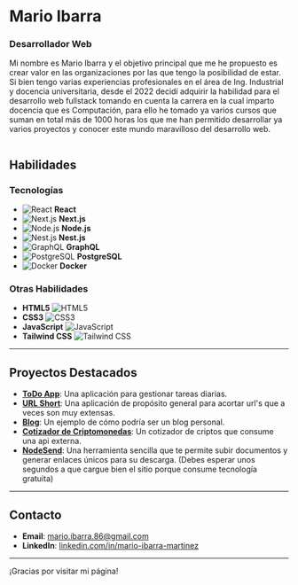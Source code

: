 # Mario Ibarra

### Desarrollador Web

Mi nombre es Mario Ibarra y el objetivo principal que me he propuesto es crear valor en las organizaciones por las que tengo la posibilidad de estar. Si bien tengo varias experiencias profesionales en el área de Ing. Industrial y docencia universitaria, desde el 2022 decidí adquirir la habilidad para el desarrollo web fullstack tomando en cuenta la carrera en la cual imparto docencia que es Computación, para ello he tomado ya varios cursos que suman en total más de 1000 horas los que me han permitido desarrollar ya varios proyectos y conocer este mundo maravilloso del desarrollo web. 
~~~

~~~
## Habilidades

### Tecnologías

- ![React](https://img.icons8.com/ios/50/000000/react-native.png) **React**
- ![Next.js](https://img.icons8.com/ios/50/000000/nextjs.png) **Next.js**
- ![Node.js](https://img.icons8.com/ios/50/000000/nodejs.png) **Node.js**
- ![Nest.js](https://img.icons8.com/ios/50/000000/nestjs.png) **Nest.js**
- ![GraphQL](https://img.icons8.com/ios/50/000000/graphql.png) **GraphQL**
- ![PostgreSQL](https://img.icons8.com/ios/50/000000/postgreesql.png) **PostgreSQL**
- ![Docker](https://img.icons8.com/ios/50/000000/docker.png) **Docker**

### Otras Habilidades

- **HTML5** ![HTML5](https://img.shields.io/badge/HTML5-E34F26?style=flat&logo=html5&logoColor=white)
- **CSS3** ![CSS3](https://img.shields.io/badge/CSS3-1572B6?style=flat&logo=css3&logoColor=white)
- **JavaScript** ![JavaScript](https://img.shields.io/badge/JavaScript-F7DF1E?style=flat&logo=javascript&logoColor=black)
- **Tailwind CSS** ![Tailwind CSS](https://img.icons8.com/ios/50/000000/tailwind-css.png) 

---

## Proyectos Destacados

- **[ToDo App](https://todotask23bymaim.netlify.app)**: Una aplicación para gestionar tareas diarias.
- **[URL Short](https://react-6fe97.web.app)**: Una aplicación de propósito general para acortar url's que a veces son muy extensas.
- **[Blog](https://blogstatic.netlify.app/)**: Un ejemplo de cómo podría ser un blog personal.
- **[Cotizador de Criptomonedas](https://cotizador-criptos-23.netlify.app/)**: Un cotizador de criptos que consume una api externa.
- **[NodeSend](https://nodesendfrontend-next.vercel.app/)**: Una herramienta sencilla que te permite subir documentos y generar enlaces únicos para su descarga. (Debes esperar unos segundos a que cargue bien el sitio porque consume tecnología gratuita)

---

## Contacto

- **Email**: [mario.ibarra.86@gmail.com](mailto:mario.ibarra.86@gmail.com)
- **LinkedIn**: [linkedin.com/in/mario-ibarra-martinez](https://linkedin.com/in/mario-ibarra-martinez)

---

¡Gracias por visitar mi página!
